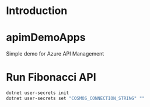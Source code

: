 # Introduction



# apimDemoApps
Simple demo for Azure API Management


# Run Fibonacci API

```bash
dotnet user-secrets init
dotnet user-secrets set "COSMOS_CONNECTION_STRING" ""
```
